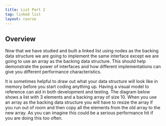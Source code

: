 ```yaml
---
title: List Part 2
tag: linked list
layout: course
---
```


## Overview

Now that we have studied and built a linked list using nodes as the backing data structure we are
going to implement the same interface except we are going to use an array as the backing data
structure. This should help demonstrate the power of interfaces and how different implementations
can give you different performance characteristics.

It is sometimes helpful to draw out what your data structure will look like in memory before you
start coding anything up. Having a visual model to reference can aid in both development and
testing. The diagram below shows a list with 3 elements and a backing array of size 10. When you
use an array as the backing data structure you will have to resize the array if you run out of
room and then copy all the elements from the old array to the new array. As you can imagine this
could be a serious performance hit if you are doing this too often. 